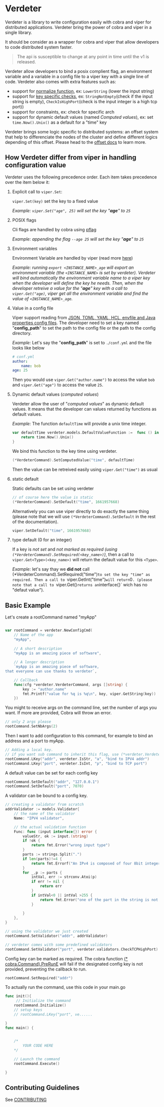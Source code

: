 # Verdeter

Verdeter is a library to write configuration easily with cobra and viper for distributed applications. Verdeter bring the power of cobra and viper in a single library. 

It should be consider as a wrapper for cobra and viper that allow developers to code distributed system faster.

> The api is susceptible to change at any point in time until the v1 is released.

Verdeter allow developers to bind a posix complient flag, an environment variable and a variable in a config file to a viper key with a single line of code. 
Verdeter also comes with extra features such as:
- support for [normalize function](https://github.com/ditrit/verdeter/blob/main/docs/normalization/normalization.md), ex: `LowerString` (lower the input string)
- support for [key specific checks](https://github.com/ditrit/verdeter/blob/main/docs/using_it_for_real/using_it_for_real.md), ex: `StringNotEmpty`(check if the input string is empty), `CheckIsHighPort`(check is the input integer is a high tcp port))
- support for constraints, ex: check for specific arch
- support for dynamic default values (named *Computed values*), ex: set `time.Now().Unix()` as a default for a "time" key 

Verdeter brings some logic specific to distributed systems: an offset system that help to differenciate the nodes of the cluster and define different logics depending of this offset.
Please head to the [offset docs](https://github.com/ditrit/verdeter/blob/main/docs/offset/offset.md) to learn more.

## How Verdeter differ from viper in handling configuration value

Verdeter uses the following precedence order. Each item takes precedence over the item below it:

1. Explicit call to `viper.Set`: 

    `viper.Set(key)` set the key to a fixed value 
    
    *Example: `viper.Set("age", 25)` will set the key "**age**" to `25`*

2. POSIX flags

    Cli flags are handled by cobra using [pflag](https://github.com/spf13/pflag)

    *Example: appending the flag `--age 25` will set the key "**age**" to `25`*

3. Environment variables

    Environment Variable are handled by viper (read more [here](https://github.com/spf13/viper#working-with-environment-variables))

    *Example: running `export <INSTANCE_NAME>_age` will export an environment variable (the `<INSTANCE_NAME>` is set by verdeter). Verdeter will bind automatically the environment variable name to a viper key when the developer will define the key he needs. Then, when the developer retreive a value for the "**age**" key with a call to `viper.Get("age)`, viper get all the environment variable and find the value of `<INSTANCE_NAME>_age`.*
    

4. Value in a config file

    Viper support reading from [JSON, TOML, YAML, HCL, envfile and Java properties config files](https://github.com/spf13/viper#what-is-viper). The developer need to set a key named "**config_path**" to set the path to the config file or the path to the config directory.

    *Example:*
    Let's say the "**config_path**" is set to `./conf.yml` and the file looks like below
    ```yml
    # conf.yml
    author:
        name: bob
    age: 25
    ```
    Then you would use `viper.Get("author.name")` to access the value `bob` and `viper.Get("age")` to access the value `25`.

5. Dynamic default values (*computed values*)

    Verdeter allow the user of "*computed values*" as dynamic default values. It means that the developer can values returned by functions as default values.

    *Example:*
    The function `defaultTime` will provide a unix time integer.

    ```go
    var defaultTime verdeter.models.DefaultValueFunction :=  func () interface{} {
        return time.Now().Unix()
    }
    ```

    We bind this function to the key time using verdeter.

    ```go
    (*VerdeterCommand).SetComputedValue("time", defaultTime)
    ```

    Then the value can be retreived easily using `viper.Get("time")` as usual


6. static default

    Static defaults can be set using verdeter
    ```go
    // of course here the value is static
    (*VerdeterCommand).SetDefault("time", 1661957668)
    ```
    Alternatively you can use viper directly to do exactly the same thing (please note that we will use `(*VerdeterCommand).SetDefault` in the rest of the documentation).
    ```go
    viper.SetDefault("time", 1661957668)
    ```


7. type default (0 for an integer)

    If a key is *not set* and *not marked as required (using `(*VerdeterCommand).SetRequired(<key_name>)`)*, then a call to `viper.Get<Type>(<key_name>)` will return the default value for this `<Type>`.

    *Example:* let's say thay we **did not** call (*VerdeterCommand).SetRequired("time")` to set the key "time" as required.
    Then a call to  `viper.GetInt("time")` will return `0`. (please note that a call to `viper.Get(<key>)` returns an `interface{}` wich has no "defaut value").


## Basic Example

Let's create a rootCommand named "myApp"
```go

var rootCommand = verdeter.NewConfigCmd(
	// Name of the app 
    "myApp", 
    
    // A short description
    "myApp is an amazing piece of software",
    
    // A longer description
    `myApp is an amazing piece of software,
that everyone can use thanks to verdeter`,

    // Callback
	func(cfg *verdeter.VerdeterCommand, args []string) {
        key := "author.name"
		fmt.Printf("value for %q is %q\n", key, viper.GetString(key))
	})
```

You might to receive args on the command line, set the number of args you want.
If more are provided, Cobra will throw an error.

```go
// only 2 args please
rootCommand.SetNbArgs(2)
``` 

Then I want to add configuration to this command, for example to bind an address and a port to myApp. 

```go
// Adding a local key.
// if you want sub command to inherit this flag, use (*verdeter.VerdeterCommand).GKey instead
rootCommand.LKey("addr", verdeter.IsStr, "a", "bind to IPV4 addr")
rootCommand.LKey("port", verdeter.IsInt, "p", "bind to TCP port")
```

A default value can be set for each config key

```go
rootCommand.SetDefault("addr", "127.0.0.1")
rootCommand.SetDefault("port", 7070)
```

A validator can be bound to a config key.

```go
// creating a validator from scratch 
addrValidator := models.Validator{
    // the name of the validator
    Name: "IPV4 validator",

    // the actual validation function
    Func: func (input interface{}) error {
        valueStr, ok := input.(string)
        if !ok {
            return fmt.Error("wrong input type")
        }
        parts := strings.Split(".")
        if len(parts)!=4 {
            return fmt.Errorf("An IPv4 is composed of four 8bit integers, fount  %d", len(parts))
        }
        for _,p := parts {
            intVal, err := strconv.Atoi(p)
            if err != nil {
                return err
            }
            if intVal<0 || intVal >255 {
                return fmt.Error("one of the part in the string is not a byte")
            }
            
        }
    },
}

// using the validator we just created
rootCommand.SetValidator("addr", addrValidator)

// verdeter comes with some predefined validators
rootCommand.SetValidator("port", verdeter.validators.CheckTCPHighPort)
```

Config key can be marked as required. The cobra function [(* cobra.Command).PreRunE](https://pkg.go.dev/github.com/spf13/cobra#Command) will fail if the designated config key is not provided, preventing the callback to run.
```go
rootCommand.SetRequired("addr")
```

To actually run the command, use this code in your main.go

```go
func init(){
     // Initialize the command
    rootCommand.Initialize()
    // setup keys
    // rootCommand.LKey("port", ve......

}
func main() {
   

    /*
        YOUR CODE HERE
    */

    // Launch the command
    rootCommand.Execute()

}
```

## Contributing Guidelines

See [CONTRIBUTING](CONTRIBUTING.md)